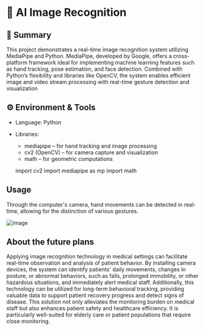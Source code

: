 # 🧠 AI Image Recognition
## 📌 Summary  
This project demonstrates a real-time image recognition system utilizing MediaPipe and Python. MediaPipe, developed by Google, offers a cross-platform framework ideal for implementing machine learning features such as hand tracking, pose estimation, and face detection. Combined with Python’s flexibility and libraries like OpenCV, the system enables efficient image and video stream processing with real-time gesture detection and visualization
## ⚙️ Environment & Tools  
* Language: Python
* Libraries:
    * mediapipe – for hand tracking and image processing  
    * cv2 (OpenCV) – for camera capture and visualization  
    * math – for geometric computations
      
    import cv2
    import mediapipe as mp
    import math
## Usage
Through the computer's camera, hand movements can be detected in real-time, allowing for the distinction of various gestures. 

![image](https://github.com/DennisHsu716/handtracking.github.io/blob/main/video/video.gif)

## About the future plans
Applying image recognition technology in medical settings can facilitate real-time observation and analysis of patient behavior. By installing camera devices, the system can identify patients' daily movements, changes in posture, or abnormal behaviors, such as falls, prolonged immobility, or other hazardous situations, and immediately alert medical staff. Additionally, this technology can be utilized for long-term behavioral tracking, providing valuable data to support patient recovery progress and detect signs of disease. This solution not only alleviates the monitoring burden on medical staff but also enhances patient safety and healthcare efficiency. It is particularly well-suited for elderly care or patient populations that require close monitoring.
